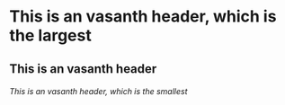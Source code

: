 # This is an vasanth header, which is the largest
## This is an vasanth header
###### This is an vasanth header, which is the smallest
